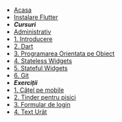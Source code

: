 * [Acasa](/)
* [Instalare Flutter](/install.md)
* ***Cursuri***
* [Administrativ](/administrativ.md)
* [1. Introducere](/introducere.md)
* [2. Dart](/dart1.md)
* [3. Programarea Orientata pe Obiect](/oop.md)
* [4. Stateless Widgets](/statelessWidgets.md)
* [5. Stateful Widgets](/statefulWidgets.md)
* [6. Git](/git.md)
* ***Exerciții***
* [1. Cățel pe mobile](./exercitii/images.md)
* [2. Tinder pentru pisici](./exercitii/cat_tinder.md)
* [3. Formular de login](./exercitii/login_form.md)
* [4. Text Urât](./exercitii/ugly_text.md)